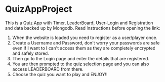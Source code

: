 # QuizAppProject
This is a Quiz App with Timer, LeaderBoard, User-Login and Registration and data backed up by Mongodb.
Read Instructions before opening the link:
1) When the website is loaded you need to register as a user/player once.
2) Create a Username and Password, don't worry your passwords are safe even if I want to I can't access them as they are completely encrypted and safely stored.
3) Then go to the Login page and enter the details that are registered.
4) You are then prompted to the quiz selection page and you can also access LEADERBOARD from there.
5) Choose the quiz you want to play and ENJOY!!



